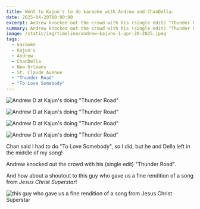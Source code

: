 ```yaml
---
title: Went to Kajun's to do karaoke with Andrew and ChanDella.
date: 2025-04-20T00:00:00
excerpt: Andrew knocked out the crowd with his (single edit) "Thunder Road".
summary: Andrew knocked out the crowd with his (single edit) "Thunder Road".
image: /static/img/timeline/andrew-kajuns-1-apr-20-2025.jpeg
tags:
  - karaoke
  - Kajun's
  - Andrew
  - ChanDella
  - New Orleans
  - St. Claude Avenue
  - "Thunder Road"
  - "To Love Somebody"
---
```


![Andrew D at Kajun's doing "Thunder Road"](/static/img/timeline/andrew-kajuns-1-apr-20-2025.jpeg)

![Andrew D at Kajun's doing "Thunder Road"](/static/img/timeline/andrew-kajuns-2-apr-20-2025.jpeg)

![Andrew D at Kajun's doing "Thunder Road"](/static/img/timeline/andrew-kajuns-3-apr-20-2025.jpeg)

![Andrew D at Kajun's doing "Thunder Road"](/static/img/timeline/andrew-kajuns-4-apr-20-2025.jpeg)

Chan said I had to do "To Love Somebody", so I did, but he and Della left in the middle of my song!

Andrew knocked out the crowd with his (single edit) "Thunder Road".

And how about a shoutout to this guy who gave us a fine rendition of a song from _Jesus Christ Superstar_!

![this guy who gave us a fine rendition of a song from Jesus Christ Superstar](/static/img/timeline/jc-superstar-karaoke-guy-apr-20-2025.jpeg)